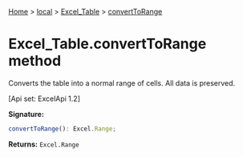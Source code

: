 [Home](./index) &gt; [local](local.md) &gt; [Excel\_Table](local.excel_table.md) &gt; [convertToRange](local.excel_table.converttorange.md)

# Excel\_Table.convertToRange method

Converts the table into a normal range of cells. All data is preserved. 

 \[Api set: ExcelApi 1.2\]

**Signature:**
```javascript
convertToRange(): Excel.Range;
```
**Returns:** `Excel.Range`

